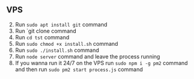 
VPS
-------

2. Run `sudo apt install git` command
3. Run `git clone  command
4. Run `cd tst` command
5. Run `sudo chmod +x install.sh` command
6. Run `sudo ./install.sh` command
7. Run `node server` command and leave the process running
16. If you wanna run it 24/7 on the VPS run `sudo npm i -g pm2` command and then run `sudo pm2 start process.js` command


